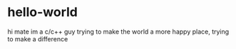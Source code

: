 # hello-world


hi mate
im a c/c++ guy trying to make the world a more
happy place, trying to make a difference
